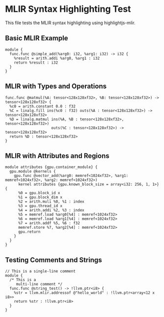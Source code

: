 # MLIR Syntax Highlighting Test

This file tests the MLIR syntax highlighting using highlightjs-mlir.

## Basic MLIR Example

```mlir
module {
  func.func @simple_add(%arg0: i32, %arg1: i32) -> i32 {
    %result = arith.addi %arg0, %arg1 : i32
    return %result : i32
  }
}
```

## MLIR with Types and Operations

```mlir
func.func @matmul(%A: tensor<128x128xf32>, %B: tensor<128x128xf32>) -> tensor<128x128xf32> {
  %c0 = arith.constant 0.0 : f32
  %C = linalg.fill ins(%c0 : f32) outs(%A : tensor<128x128xf32>) -> tensor<128x128xf32>
  %D = linalg.matmul ins(%A, %B : tensor<128x128xf32>, tensor<128x128xf32>)
                     outs(%C : tensor<128x128xf32>) -> tensor<128x128xf32>
  return %D : tensor<128x128xf32>
}
```

## MLIR with Attributes and Regions

```mlir
module attributes {gpu.container_module} {
  gpu.module @kernels {
    gpu.func @vector_add(%arg0: memref<1024xf32>, %arg1: memref<1024xf32>, %arg2: memref<1024xf32>)
      kernel attributes {gpu.known_block_size = array<i32: 256, 1, 1>} {
      %0 = gpu.block_id x
      %1 = gpu.block_dim x
      %2 = arith.muli %0, %1 : index
      %3 = gpu.thread_id x
      %4 = arith.addi %2, %3 : index
      %5 = memref.load %arg0[%4] : memref<1024xf32>
      %6 = memref.load %arg1[%4] : memref<1024xf32>
      %7 = arith.addf %5, %6 : f32
      memref.store %7, %arg2[%4] : memref<1024xf32>
      gpu.return
    }
  }
}
```

## Testing Comments and Strings

```mlir
// This is a single-line comment
module {
  /* This is a
     multi-line comment */
  func.func @string_test() -> !llvm.ptr<i8> {
    %str = llvm.mlir.addressof @"hello_world" : !llvm.ptr<array<12 x i8>>
    return %str : !llvm.ptr<i8>
  }
}
```
